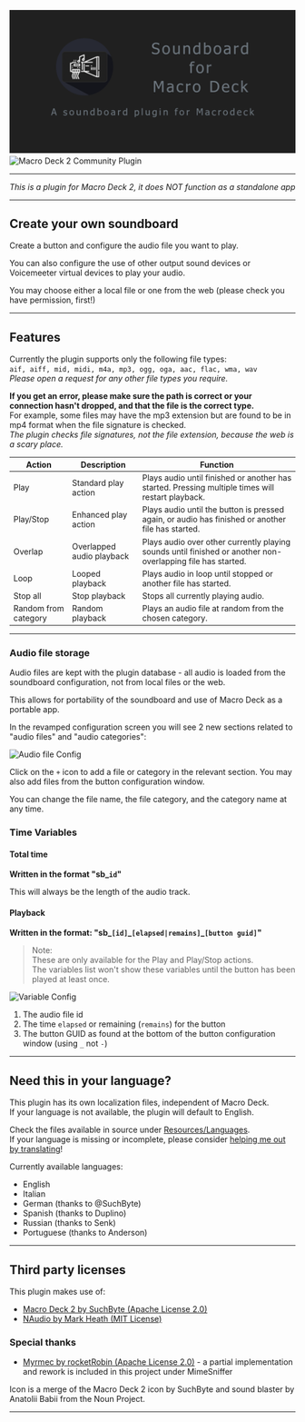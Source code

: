 ![Header](soundboardSocial.png)
<img alt="Macro Deck 2 Community Plugin" height="64px" align="center" href="https://macrodeck.org" src="https://macrodeck.org/images/macro_deck_2_community_plugin.png"/>

***
*This is a plugin for Macro Deck 2, it does NOT function as a standalone app*
***
## Create your own soundboard
Create a button and configure the audio file you want to play.

You can also configure the use of other output sound devices or Voicemeeter virtual devices to play your audio.

You may choose either a local file or one from the web (please check you have permission, first!)

***
## Features

Currently the plugin supports only the following file types: \
```aif, aiff, mid, midi, m4a, mp3, ogg, oga, aac, flac, wma, wav``` \
*Please open a request for any other file types you require.*

**If you get an error, please make sure the path is correct or your connection hasn't dropped, and that the file is the correct type.** \
For example, some files may have the mp3 extension but are found to be in mp4 format when the file signature is checked.\
*The plugin checks file signatures, not the file extension, because the web is a scary place.*

| Action | Description | Function |
| --- | --- | --- |
| Play | Standard play action | Plays audio until finished or another has started. Pressing multiple times will restart playback. |
| Play/Stop | Enhanced play action | Plays audio until the button is pressed again, or audio has finished or another file has started. |
| Overlap | Overlapped audio playback | Plays audio over other currently playing sounds until finished or another non-overlapping file has started. |
| Loop | Looped playback | Plays audio in loop until stopped or another file has started. |
| Stop all | Stop playback | Stops all currently playing audio. |
| Random from category | Random playback | Plays an audio file at random from the chosen category. |

***

### Audio file storage

Audio files are kept with the plugin database - all audio is loaded from the soundboard configuration, not from local files or the web.

This allows for portability of the soundboard and use of Macro Deck as a portable app.

In the revamped configuration screen you will see 2 new sections related to "audio files" and "audio categories":

![Audio file Config](assets/audiofile_config.png)

Click on the `+` icon to add a file or category in the relevant section. You may also add files from the button configuration window.

You can change the file name, the file category, and the category name at any time.

### Time Variables

#### Total time

**Written in the format "sb\_`id`"**

This will always be the length of the audio track.

#### Playback

**Written in the format: "sb\_`[id]`\_`[elapsed|remains]`\_`[button guid]`"**

> Note: \
> These are only available for the Play and Play/Stop actions.\
> The variables list won't show these variables until the button has been played at least once.

![Variable Config](assets/variable_config.png)

1. The audio file id
1. The time `elapsed` or remaining (`remains`) for the button
1. The button GUID as found at the bottom of the button configuration window (using `_` not `-`)

***
## Need this in your language?
This plugin has its own localization files, independent of Macro Deck.\
If your language is not available, the plugin will default to English.

Check the files available in source under [Resources/Languages](Resources/Languages).\
If your language is missing or incomplete, please consider [helping me out by translating](https://poeditor.com/join/project?hash=T6WOz3ECo7)! 

Currently available languages:
- English
- Italian
- German (thanks to @SuchByte)
- Spanish (thanks to Duplino)
- Russian (thanks to Senk)
- Portuguese (thanks to Anderson)

***
## Third party licenses
This plugin makes use of:
- [Macro Deck 2 by SuchByte (Apache License 2.0)](https://macrodeck.org)
- [NAudio by Mark Heath (MIT License)](https://github.com/naudio/NAudio)

### Special thanks
- [Myrmec by rocketRobin (Apache License 2.0)](https://github.com/rocketRobin/myrmec) - a partial implementation and rework is included in this project under MimeSniffer

Icon is a merge of the Macro Deck 2 icon by SuchByte and sound blaster by Anatolii Babii from the Noun Project.
***
